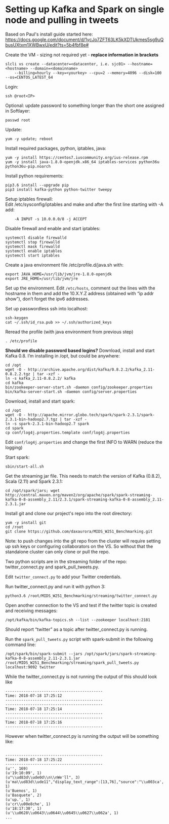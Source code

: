 # Setting up Kafka and Spark on single node and pulling in tweets
Based on Paul's install guide started here: https://docs.google.com/document/d/1ycJo7ZFT63LK5kXDTUkmes5sg9uQbusUXtxm1XWBwxU/edit?ts=5b4fbf8e#

Create the VM - sizing not required yet - **replace information in brackets**

    slcli vs create --datacenter=<datacenter, i.e. sjc01> --hostname=<hostname> --domain=<domainname>
		--billing=hourly --key=<yourkey> --cpu=2 --memory=4096 --disk=100 --os=CENTOS_LATEST_64

Login:

    ssh @root<IP>

Optional: update password to something longer than the short one assigned in Softlayer:

    passwd root
Update:

    yum -y update; reboot
Install required packages, python, iptables, java:

    yum -y install https://centos7.iuscommunity.org/ius-release.rpm
    yum -y install java-1.8.0-openjdk.x86_64 iptables-services python36u python36u-pip.noarch
Install python requirements:

    pip3.6 install --upgrade pip
    pip3 install kafka-python python-twitter tweepy
Setup iptables firewall:  
Edit /etc/sysconfig/iptables and make and after the first line starting with -A add:

		-A INPUT -s 10.0.0.0/8 -j ACCEPT
Disable firewall and enable and start iptables:

    systemctl disable firewalld
    systemctl stop firewalld
    systemctl mask firewalld
    systemctl enable iptables
    systemctl start iptables
Create a java environment file /etc/profile.d/java.sh with:

    export JAVA_HOME=/usr/lib/jvm/jre-1.8.0-openjdk
    export JRE_HOME=/usr/lib/jvm/jre
Set up the environment.
Edit `/etc/hosts`, comment out the lines with the hostname in them and add the 10.X.Y.Z address (obtained with “ip addr show”), don’t forget the ipv6 addresses.

Set up passwordless ssh into localhost:

    ssh-keygen
	cat ~/.ssh/id_rsa.pub >> ~/.ssh/authorized_keys
Reread the profile (with java environment from previous step)

    . /etc/profile
**Should we disable password based logins?**
Download, install and start Kafka 0.8.  I’m installing in /opt, but could be anywhere:  

    cd /opt
    wget -O - http://archive.apache.org/dist/kafka/0.8.2.2/kafka_2.11-0.8.2.2.tgz | tar -xzf -
    ln -s kafka_2.11-0.8.2.2/ kafka
    cd kafka
    bin/zookeeper-server-start.sh -daemon config/zookeeper.properties
    bin/kafka-server-start.sh -daemon config/server.properties
Download, install and start spark:

    cd /opt
    wget -O - http://apache.mirror.globo.tech/spark/spark-2.3.1/spark-2.3.1-bin-hadoop2.7.tgz | tar -xzf -
    ln -s spark-2.3.1-bin-hadoop2.7 spark
    cd spark
    cp conf/log4j.properties.template conf/log4j.properties
Edit `conf/log4j.properties` and change the first INFO to WARN (reduce the logging)

Start spark:

    sbin/start-all.sh

Get the streaming jar file.  This needs to match the version of Kafka (0.8.2), Scala (2.11) and Spark 2.3.1:

    cd /opt/spark/jars; wget http://central.maven.org/maven2/org/apache/spark/spark-streaming-kafka-0-8-assembly_2.11/2.3.1/spark-streaming-kafka-0-8-assembly_2.11-2.3.1.jar
Install git and clone our project's repo into the root directory:

    yum -y install git  
	cd /root
	git clone https://github.com/daxaurora/MIDS_W251_Benchmarking.git

Note: to push changes into the git repo from the cluster will require setting up ssh keys or configuring collaborators on the VS. So without that the standalone cluster can only clone or pull the repo.

Two python scripts are in the streaming folder of the repo: twitter_connect.py and spark_pull_tweets.py.

Edit `twitter_connect.py` to add your Twitter credentials.

Run twitter_connect.py and run it with python 3:

    python3.6 /root/MIDS_W251_Benchmarking/streaming/twitter_connect.py

Open another connection to the VS and test if the twitter topic is created and receiving messages:

    /opt/kafka/bin/kafka-topics.sh --list --zookeeper localhost:2181

  Should report “twitter” as a topic after twitter_connect.py is running.

Run the `spark_pull_tweets.py` script with spark-submit in the following command line:

    /opt/spark/bin/spark-submit --jars /opt/spark/jars/spark-streaming-kafka-0-8-assembly_2.11-2.3.1.jar /root/MIDS_W251_Benchmarking/streaming/spark_pull_tweets.py localhost:9092 twitter

While the twitter_connect.py is not running the output of this should look like
```
-------------------------------------------
Time: 2018-07-18 17:25:12
-------------------------------------------
-------------------------------------------
Time: 2018-07-18 17:25:14
-------------------------------------------
-------------------------------------------
Time: 2018-07-18 17:25:16
-------------------------------------------
```

However when twitter_connect.py is running the output will be something like:
```

-------------------------------------------
Time: 2018-07-18 17:25:22
-------------------------------------------
(u'', 169)
(u'19:10:09', 1)
(u"\\ud83d\\ude0d\\n\\nWe'll", 3)
(u'ma\\ud83d\\ude11","display_text_range":[13,76],"source":"\\u003ca', 1)
(u'Buenos', 1)
(u'Basquete', 2)
(u'up.', 1)
(u'cr\\u00e8che', 1)
(u'18:17:30', 1)
(u'\\u0628\\u0643\\u0644\\u0645\\u0627\\u062a', 1)
...
```
